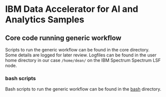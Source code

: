 # IBM Data Accelerator for AI and Analytics Samples

## Core code running generic workflow

Scripts to run the generic workflow can be found in the core directory.
Some details are logged for later review. Logfiles can be found in the user home directory in our case `/home/dean/` on the IBM Spectrum Spectrum LSF node.

### bash scripts

Bash scripts to run the generic workflow can be found in the [bash](bash/) directory.
